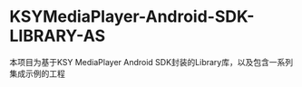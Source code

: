 # KSYMediaPlayer-Android-SDK-LIBRARY-AS
本项目为基于KSY MediaPlayer Android SDK封装的Library库，以及包含一系列集成示例的工程
